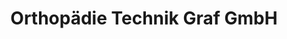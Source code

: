 ---
title: "Orthopädie Technik Graf GmbH"
url: /erding/orthopaedie-technik-graf-gmbh/
shop: Sanitätshaus
---